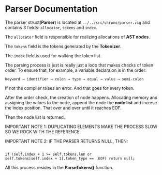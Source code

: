 # Parser Documentation

The parser struct(**Parser**) is located at `../../src/chrono/parser.zig` and 
contains 3 fields: `allocator`, `tokens` and `index`.

The `allocator` field is responsible for realizing allocations of **AST nodes**. 

The `tokens` field is the tokens generated by the **Tokenizer**.

The `index` field is used for walking the token list.

The parsing process is just is really just a loop that makes checks of token 
order. To ensure that, for example, a variable declaraion is in the order:

`keyword → identifier → colon → type → equal → value → semi-colon`

If not the compiler raises an error. And that goes for every token.

After the order check, the creation of node happens. Allocating memory and 
assigning the values to the node, append the node the **node list** and 
increse the index position. That over and over until it reaches EOF.

Then the node list is returned.

IMPORTANT NOTE 1: DUPLICATING ELEMENTS MAKE THE PROCESS SLOW SO WE ROCK WITH 
THE REFERENCE.

IMPORTANT NOTE 2: IF THE PARSER RETURNS NULL, THEN: 

```zig 

if (self.index + 1 >= self.tokens.len or 
self.tokens[self.index + 1].token_type == .EOF) return null;

```

All this process resides in the **ParseTokens()** function.
